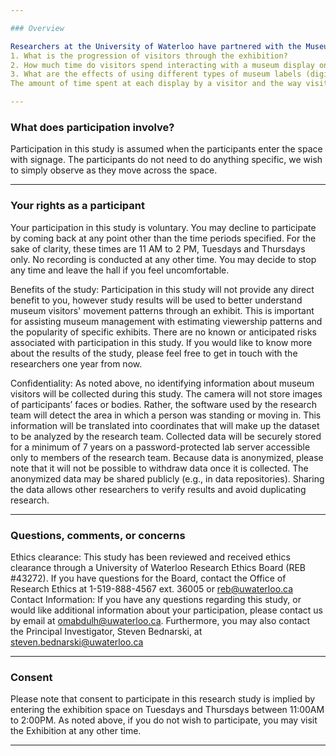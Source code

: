 ```yaml
---

### Overview

Researchers at the University of Waterloo have partnered with the Museum to gain a better understanding of visitor behaviour patterns in exhibitions through museum settings. In particular, this study aims to analyze the following aspects of museum visitor interactions:
1. What is the progression of visitors through the exhibition?
2. How much time do visitors spend interacting with a museum display on average?
3. What are the effects of using different types of museum labels (digital, paper based etc.) at each display regarding visitor engagement with that specific display?
The amount of time spent at each display by a visitor and the way visitors interact with each display plays a vital role in curation-related decision making. Further, as Museums move towards digitizing various aspects of the museum experience, we are interested in understanding if digitization, specifically of the museum labels, has a more positive impact on a visitor's museum experience.To help us achieve our objectives, the Rolling Stones exhibit will be monitored through the use of a camera which will be placed high up to get a bird’s eye view of the room. This camera uses privacy aware software to collect statistical information about the movement patterns of museum visitors in the room. In other words, no identifying information will be collected about museum visitors. Observing the patterns allows us to determine how much time each visitor spends at each display. This then helps us to provide feedback to the Museum regarding how popular certain exhibits are.

---
```


### What does participation involve? 
Participation in this study is assumed when the participants enter the  space with signage. The participants do not need to do anything  specific, we wish to simply observe as they move across the space. 

---

### Your rights as a participant

Your participation in this study is voluntary. You may decline to  participate by coming back at any point other than the time periods  specified. For the sake of clarity, these times are 11 AM to 2 PM,  Tuesdays and Thursdays only. No recording is conducted at any other  time. You may decide to stop any time and leave the hall if you feel  uncomfortable. 

Benefits of the study: Participation in this study will not provide any direct benefit to you, however study results will be used to better understand museum visitors' movement patterns through an exhibit. This is important for assisting museum management with estimating viewership patterns and the popularity of specific exhibits. There are no known or anticipated risks associated with participation in this study. If you would like to know more about the results of the study, please feel free to get in touch with the researchers one year from now.

Confidentiality: As noted above, no identifying information about museum visitors will be collected during this study. The camera will not store images of participants’ faces or bodies. Rather, the software used by the research team will detect the area in which a person was standing or moving in. This information will be translated into coordinates that will make up the dataset to be analyzed by the research team. Collected data will be securely stored for a minimum of 7 years on a password-protected lab server accessible only to members of the research team. Because data is anonymized, please note that it will not be possible to withdraw data once it is collected. The anonymized data may be shared publicly (e.g., in data repositories). Sharing the data allows other researchers to verify results and avoid duplicating research. 

---

### Questions, comments, or concerns 
Ethics clearance: This study has been reviewed and received ethics  clearance through a University of Waterloo Research Ethics Board  (REB #43272). If you have questions for the Board, contact the Office  of Research Ethics at 1-519-888-4567 ext. 36005 or reb@uwaterloo.ca 
Contact Information: If you have any questions regarding this  study, or would like additional information about your participation,  please contact us by email at omabdulh@uwaterloo.ca. Furthermore,  you may also contact the Principal Investigator, Steven Bednarski, at  steven.bednarski@uwaterloo.ca 

---

### Consent 
Please note that consent to participate in this research study is implied by entering the exhibition space on Tuesdays and Thursdays between 11:00AM to 2:00PM. As noted above, if you do not wish to participate, you may visit the Exhibition at any other time.

---

